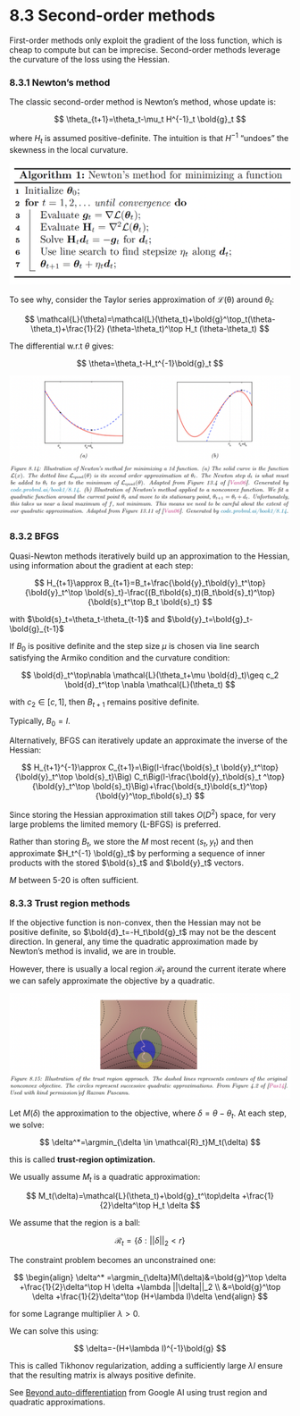 # 8.3 Second-order methods

First-order methods only exploit the gradient of the loss function, which is cheap to compute but can be imprecise. Second-order methods leverage the curvature of the loss using the Hessian.

### 8.3.1 Newton’s method

The classic second-order method is Newton’s method, whose update is:

$$
\theta_{t+1}=\theta_t-\mu_t H^{-1}_t \bold{g}_t
$$

where $H_t$ is assumed positive-definite. The intuition is that $H^{-1}$ “undoes” the skewness in the local curvature.

![Screen Shot 2023-04-10 at 21.01.13.png](./Screen_Shot_2023-04-10_at_21.01.13.png)

To see why, consider the Taylor series approximation of $\mathcal{L(\theta)}$ around $\theta_t$:

$$
\mathcal{L}(\theta)=\mathcal{L}(\theta_t)+\bold{g}^\top_t(\theta-\theta_t)+\frac{1}{2} (\theta-\theta_t)^\top H_t (\theta-\theta_t)
$$

The differential w.r.t $\theta$ gives:

$$
\theta=\theta_t-H_t^{-1}\bold{g}_t
$$

![Screen Shot 2023-04-10 at 20.56.53.png](./Screen_Shot_2023-04-10_at_20.56.53.png)

### 8.3.2 BFGS

Quasi-Newton methods iteratively build up an approximation to the Hessian, using information about the gradient at each step:

$$
H_{t+1}\approx B_{t+1}=B_t+\frac{\bold{y}_t\bold{y}_t^\top}{\bold{y}_t^\top \bold{s}_t}-\frac{(B_t\bold{s}_t)(B_t\bold{s}_t)^\top}{\bold{s}_t^\top B_t \bold{s}_t}
$$

with $\bold{s}_t=\theta_t-\theta_{t-1}$ and $\bold{y}_t=\bold{g}_t-\bold{g}_{t-1}$

If $B_0$ is positive definite and the step size $\mu$ is chosen via line search satisfying the Armiko condition and the curvature condition:

$$
\bold{d}_t^\top\nabla \mathcal{L}(\theta_t+\mu \bold{d}_t)\geq c_2 \bold{d}_t^\top \nabla \mathcal{L}(\theta_t)
$$

with $c_2\in[c,1]$, then $B_{t+1}$ remains positive definite.

Typically, $B_0=I$.

Alternatively, BFGS can iteratively update an approximate the inverse of the Hessian:

$$
H_{t+1}^{-1}\approx C_{t+1}=\Big(I-\frac{\bold{s}_t \bold{y}_t^\top}{\bold{y}_t^\top \bold{s}_t}\Big) C_t\Big(I-\frac{\bold{y}_t\bold{s}_t ^\top}{\bold{y}_t^\top \bold{s}_t}\Big)+\frac{\bold{s_t}\bold{s_t}^\top}{\bold{y}^\top_t\bold{s}_t}
$$

Since storing the Hessian approximation still takes $O(D^2)$ space, for very large problems the limited memory (L-BFGS) is preferred.

Rather than storing  $B_t$, we store the $M$ most recent $(s_t,y_t)$ and then approximate $H_t^{-1} \bold{g}_t$ by performing a sequence of inner products with the stored $\bold{s}_t$ and $\bold{y}_t$ vectors.

$M$ between 5-20 is often sufficient.

### 8.3.3 Trust region methods

If the objective function is non-convex, then the Hessian may not be positive definite, so $\bold{d}_t=-H_t\bold{g}_t$ may not be the descent direction. In general, any time the quadratic approximation made by Newton’s method is invalid, we are in trouble.

However, there is usually a local region $\mathcal{R}_t$ around the current iterate where we can safely approximate the objective by a quadratic.

![Screen Shot 2023-04-10 at 22.09.50.png](./Screen_Shot_2023-04-10_at_22.09.50.png)

Let $M(\delta)$ the approximation to the objective, where $\delta=\theta-\theta_t$. At each step, we solve:

$$
\delta^*=\argmin_{\delta \in \mathcal{R}_t}M_t(\delta)
$$

this is called **trust-region optimization.**

We usually assume $M_t$ is a quadratic approximation:

$$
M_t(\delta)=\mathcal{L}(\theta_t)+\bold{g}_t^\top\delta +\frac{1}{2}\delta^\top H_t \delta
$$

We assume that the region is a ball:

$$
\mathcal{R}_t=\{\delta:||\delta||_2<r\}
$$

The constraint problem becomes an unconstrained one:

$$
\begin{align}
\delta^*  =\argmin_{\delta}M(\delta)&=\bold{g}^\top \delta +\frac{1}{2}\delta^\top H \delta +\lambda ||\delta||_2 \\
&=\bold{g}^\top \delta +\frac{1}{2}\delta^\top (H+\lambda I)\delta
\end{align}
$$

for some Lagrange multiplier $\lambda >0$.

We can solve this using:

$$
\delta=-(H+\lambda I)^{-1}\bold{g}
$$

This is called Tikhonov regularization, adding a sufficiently large $\lambda I$ ensure that the resulting matrix is always positive definite.

See [Beyond auto-differentiation](https://ai.googleblog.com/2023/04/beyond-automatic-differentiation.html) from Google AI using trust region and quadratic approximations.